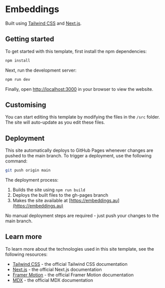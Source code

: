 # Embeddings

Built using [Tailwind CSS](https://tailwindcss.com) and [Next.js](https://nextjs.org).

## Getting started

To get started with this template, first install the npm dependencies:

```bash
npm install
```

Next, run the development server:

```bash
npm run dev
```

Finally, open [http://localhost:3000](http://localhost:3000) in your browser to view the website.

## Customising

You can start editing this template by modifying the files in the `/src` folder. The site will auto-update as you edit these files.

## Deployment

This site automatically deploys to GitHub Pages whenever changes are pushed to the main branch. To trigger a deployment, use the following command:

```bash
git push origin main
```

The deployment process:
1. Builds the site using `npm run build`
2. Deploys the built files to the gh-pages branch
3. Makes the site available at [https://embeddings.au](https://embeddings.au)

No manual deployment steps are required - just push your changes to the main branch.

## Learn more

To learn more about the technologies used in this site template, see the following resources:

- [Tailwind CSS](https://tailwindcss.com/docs) - the official Tailwind CSS documentation
- [Next.js](https://nextjs.org/docs) - the official Next.js documentation
- [Framer Motion](https://www.framer.com/docs/) - the official Framer Motion documentation
- [MDX](https://mdxjs.com/) - the official MDX documentation

